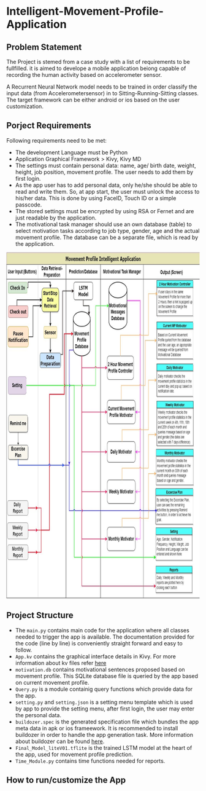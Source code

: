 # Intelligent-Movement-Profile-Application

## Problem Statement

The Project is stemed from a case study with a list of requirements to be fullfilled. it is aimed to develope a mobile application beiong capable of recording the human activity based on accelerometer sensor. 


A Recurrent Neural Network model needs to be trained in order classify the input data (from Accelerometersensor) in to Sitting-Running-Sitting classes. The target framework can be either android or ios based on the user customization.

## Porject Requirements

Following requirements need to be met:
- The development Language must be Python
- Application Graphical Framework > Kivy, Kivy MD
- The settings must contain  personal data: name, age/ birth date, weight, height, job position, movement profile. The user needs to add them by first login.
- As the app user has to add personal data, only he/she should be able to read and write them. So, at app start, the user must unlock the access to his/her data. This is done by using FaceID, Touch ID or a simple passcode.
- The stored settings must be encrypted by using RSA or Fernet and are just readable by the application.
- The motivational task manager should use an own database (table) to select motivation tasks according to job type, gender, age and the actual movement profile. The database can be a separate file, which is read by the application.


<p align="center">
  <img width="1000" height="900" src="SW%20Flowchart.jpg">
</p>


## Project Structure

- The ``main.py`` contains main code for the application where all classes needed to trigger the app is available. The documentation provided for the code (line by line) is conveniently straight forward and easy to follow. 
- ``App.kv`` contains the graphical interface details in Kivy. For more information about kv files refer [here](https://kivy.org/doc/stable/)
- ``motivation.db`` contains motivational sentences proposed based on movement profile. This SQLite database file is queried by the app based on current movement profile.
- ``Query.py`` is a module containig query functions which provide data for the app.
- ``setting.py`` and ``setting.json`` is a setting menu template which is used by app to provide the setting menu, after first login, the user may enter the personal data.
- ``buildozer.spec`` is the generated specification file which bundles the app meta data in apk or ios frameework. It is recommended to install buildozer in order to handle the app generation task. More information about buildozer can be found [here](https://buildozer.readthedocs.io/en/latest/).
- ``Final_Model_liteV01.tflite`` is the trained LSTM model at the heart of the app, used for movement profile prediction.
- ``Time_Module.py`` contains time functions needed for reports.

## How to run/customize the App







